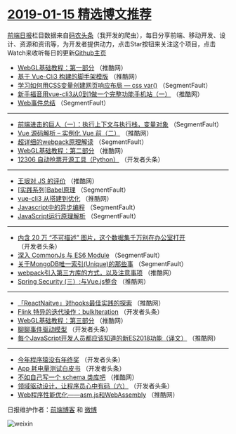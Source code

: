 # [2019-01-15 精选博文推荐](https://toutiao.qdkfweb.cn/date/2019/01/15)

[前端日报](https://qdkfweb.cn/c/news)栏目数据来自[码农头条](https://toutiao.qdkfweb.cn/)（我开发的爬虫），每日分享前端、移动开发、设计、资源和资讯等，为开发者提供动力，点击Star按钮来关注这个项目，点击Watch来收听每日的更新[Github主页](https://github.com/kujian/frontendDaily)
* [WebGL基础教程：第一部分](https://toutiao.qdkfweb.cn/97888.html) （推酷网）
* [基于 Vue-Cli3 构建的脚手架模版](https://toutiao.qdkfweb.cn/97882.html) （推酷网）
* [学习如何用CSS变量创建网页响应布局 — css var()](https://toutiao.qdkfweb.cn/97810.html) （SegmentFault）
* [新手福音用vue-cli3从0到1做一个完整功能手机站（一）](https://toutiao.qdkfweb.cn/97871.html) （推酷网）
* [Web事件总结](https://toutiao.qdkfweb.cn/97805.html) （SegmentFault）

***
* [前端进击的巨人（一）：执行上下文与执行栈，变量对象](https://toutiao.qdkfweb.cn/97806.html) （SegmentFault）
* [Vue 源码解析 &#8211; 实例化 Vue 前（二）](https://toutiao.qdkfweb.cn/97884.html) （推酷网）
* [超详细的webpack原理解读](https://toutiao.qdkfweb.cn/97808.html) （SegmentFault）
* [WebGL基础教程：第二部分](https://toutiao.qdkfweb.cn/97887.html) （推酷网）
* [12306 自动抢票开源工具（Python）](https://toutiao.qdkfweb.cn/97822.html) （开发者头条）

***
* [王垠对 JS 的评价](https://toutiao.qdkfweb.cn/97881.html) （推酷网）
* [[实践系列]Babel原理](https://toutiao.qdkfweb.cn/97817.html) （SegmentFault）
* [vue-cli3 从搭建到优化](https://toutiao.qdkfweb.cn/97875.html) （推酷网）
* [Javascript中的异步编程](https://toutiao.qdkfweb.cn/97809.html) （SegmentFault）
* [JavaScript运行原理解析](https://toutiao.qdkfweb.cn/97812.html) （SegmentFault）

***
* [内含 20 万 “不可描述” 图片，这个数据集千万别在办公室打开](https://toutiao.qdkfweb.cn/97823.html) （开发者头条）
* [深入 CommonJs 与  ES6 Module](https://toutiao.qdkfweb.cn/97804.html) （SegmentFault）
* [关于MongoDB唯一索引(Unique)的那些事](https://toutiao.qdkfweb.cn/97816.html) （SegmentFault）
* [webpack引入第三方库的方式，以及注意事项](https://toutiao.qdkfweb.cn/97873.html) （推酷网）
* [Spring Security (三）:与Vue.js整合](https://toutiao.qdkfweb.cn/97874.html) （推酷网）

***
* [「ReactNaitve」对hooks最佳实践的探索](https://toutiao.qdkfweb.cn/97885.html) （推酷网）
* [Flink 特异的迭代操作：bulkIteration](https://toutiao.qdkfweb.cn/97840.html) （开发者头条）
* [WebGL基础教程：第三部分](https://toutiao.qdkfweb.cn/97886.html) （推酷网）
* [聊聊事件驱动模型](https://toutiao.qdkfweb.cn/97834.html) （开发者头条）
* [每个JavaScript开发人员都应该知道的新ES2018功能（译文）](https://toutiao.qdkfweb.cn/97880.html) （推酷网）

***
* [今年程序猿没有年终奖](https://toutiao.qdkfweb.cn/97826.html) （开发者头条）
* [App 耗电量测试白皮书](https://toutiao.qdkfweb.cn/97837.html) （开发者头条）
* [不如自己写一个 schema 类库吧](https://toutiao.qdkfweb.cn/97872.html) （推酷网）
* [领域驱动设计，让程序员心中有码（六）](https://toutiao.qdkfweb.cn/97827.html) （开发者头条）
* [Web程序性能优化——asm.js和WebAssembly](https://toutiao.qdkfweb.cn/97883.html) （推酷网）

日报维护作者：[前端博客](https://qdkfweb.cn/) 和 [微博](https://qdkfweb.cn/go/weibo)

![weixin](https://user-images.githubusercontent.com/3055447/38468989-651132ac-3b80-11e8-8e6b-15122322a9d7.png)